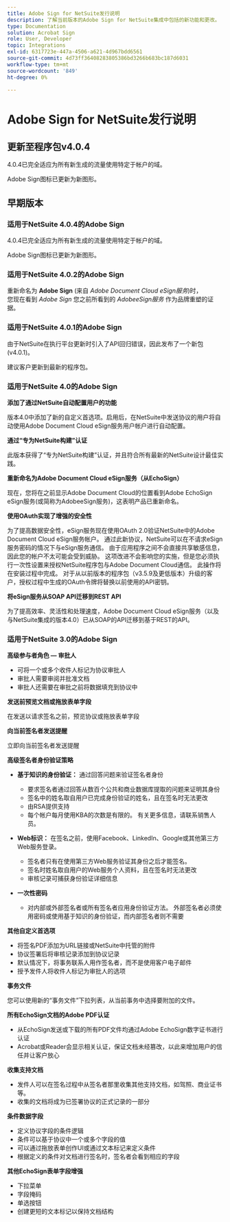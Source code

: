 ```yaml
---
title: Adobe Sign for NetSuite发行说明
description: 了解当前版本的Adobe Sign for NetSuite集成中包括的新功能和更改。
type: Documentation
solution: Acrobat Sign
role: User, Developer
topic: Integrations
exl-id: 6317723e-447a-4506-a621-4d967bdd6561
source-git-commit: 4d73ff36408283805386bd3266b683bc187d6031
workflow-type: tm+mt
source-wordcount: '849'
ht-degree: 0%

---
```


# Adobe Sign for NetSuite发行说明

## 更新至程序包v4.0.4

4.0.4已完全适应为所有新生成的流量使用特定于帐户的域。

Adobe Sign图标已更新为新图形。

## 早期版本

### 适用于NetSuite 4.0.4的Adobe Sign

4.0.4已完全适应为所有新生成的流量使用特定于帐户的域。

Adobe Sign图标已更新为新图形。

### 适用于NetSuite 4.0.2的Adobe Sign

重新命名为 **Adobe Sign** (来自 *Adobe Document Cloud eSign服务*)时，\
您现在看到 *Adobe Sign* 您之前所看到的 *AdobeeSign服务* 作为品牌重塑的证据。

### 适用于NetSuite 4.0.1的Adobe Sign

由于NetSuite在执行平台更新时引入了API回归错误，因此发布了一个新包(v4.0.1)。

建议客户更新到最新的程序包。

### 适用于NetSuite 4.0的Adobe Sign

**添加了通过NetSuite自动配置用户的功能**

版本4.0中添加了新的自定义首选项。启用后，在NetSuite中发送协议的用户将自动使用Adobe Document Cloud eSign服务用户帐户进行自动配置。

**通过“专为NetSuite构建”认证**

此版本获得了“专为NetSuite构建”认证，并且符合所有最新的NetSuite设计最佳实践。

**重新命名为Adobe Document Cloud eSign服务（从EchoSign）**

现在，您将在之前显示Adobe Document Cloud的位置看到Adobe EchoSign eSign服务(或简称为AdobeeSign服务)，这表明产品已重新命名。

**使用OAuth实现了增强的安全性**

为了提高数据安全性，eSign服务现在使用OAuth 2.0验证NetSuite中的Adobe Document Cloud eSign服务帐户。 通过此新协议，NetSuite可以在不请求eSign服务密码的情况下与eSign服务通信。 由于应用程序之间不会直接共享敏感信息，因此您的帐户不太可能会受到威胁。 这项改进不会影响您的实施，但是您必须执行一次性设置来授权NetSuite程序包与Adobe Document Cloud通信。 此操作将在安装过程中完成。 对于从以前版本的程序包（v3.5.9及更低版本）升级的客户，授权过程中生成的OAuth令牌将替换以前使用的API密钥。

**将eSign服务从SOAP API迁移到REST API**

为了提高效率、灵活性和处理速度，Adobe Document Cloud eSign服务（以及与NetSuite集成的版本4.0）已从SOAP的API迁移到基于REST的API。

### 适用于NetSuite 3.0的Adobe Sign

**高级参与者角色 — 审批人**

* 可将一个或多个收件人标记为协议审批人
* 审批人需要审阅并批准文档
* 审批人还需要在审批之前将数据填充到协议中

**发送前预览文档或拖放表单字段**

在发送以请求签名之前，预览协议或拖放表单字段

**向当前签名者发送提醒**

立即向当前签名者发送提醒

**高级签名者身份验证策略**

* **基于知识的身份验证：** 通过回答问题来验证签名者身份
   * 要求签名者通过回答从数百个公共和商业数据库提取的问题来证明其身份
   * 签名中的姓名取自用户已完成身份验证的姓名，且在签名时无法更改
   * 由RSA提供支持
   * 每个帐户每月使用KBA的次数是有限的。 有关更多信息，请联系销售人员。

* **Web标识：** 在签名之前，使用Facebook、LinkedIn、Google或其他第三方Web服务登录。

   * 签名者只有在使用第三方Web服务验证其身份之后才能签名。
   * 签名时姓名取自用户的Web服务个人资料，且在签名时无法更改
   * 审核记录可捕获身份验证详细信息

* **一次性密码**
   * 对内部或外部签名者或所有签名者应用身份验证方法。 外部签名者必须使用密码或使用基于知识的身份验证，而内部签名者则不需要

**其他自定义首选项**

* 将签名PDF添加为URL链接或NetSuite中托管的附件
* 协议签署后将审核记录添加到协议记录
* 默认情况下，将事务联系人用作签名者，而不是使用客户电子邮件
* 授予发件人将收件人标记为审批人的选项

**事务文件**

您可以使用新的“事务文件”下拉列表，从当前事务中选择要附加的文件。

**所有EchoSign文档的Adobe PDF认证**

* 从EchoSign发送或下载的所有PDF文件均通过Adobe EchoSign数字证书进行认证
* Acrobat或Reader会显示相关认证，保证文档未经篡改，以此来增加用户的信任并让客户放心

**收集支持文档**

* 发件人可以在签名过程中从签名者那里收集其他支持文档，如驾照、商业证书等。
* 收集的文档将成为已签署协议的正式记录的一部分

**条件数据字段**

* 定义协议字段的条件逻辑
* 条件可以基于协议中一个或多个字段的值
* 可以通过拖放表单创作UI或通过文本标记来定义条件
* 根据定义的条件对文档进行签名时，签名者会看到相应的字段

**其他EchoSign表单字段增强**

* 下拉菜单
* 字段掩码
* 单选按钮
* 创建更短的文本标记以保持文档结构
